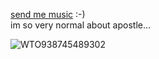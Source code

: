  [send me music](https://joel.123guestbook.com/) :-)  
im so very normal about apostle...  

![WTO938745489302](https://github.com/ApostIe/ApostIe/assets/116941296/e0b2e92e-9e21-46a5-8b47-9c565baa9673)
